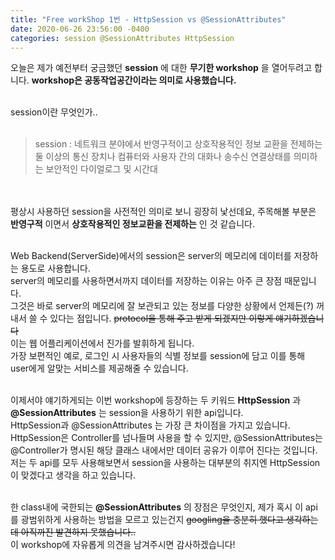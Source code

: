 ```yaml
---
title: "Free workShop 1번 - HttpSession vs @SessionAttributes"
date: 2020-06-26 23:56:00 -0400
categories: session @SessionAttributes HttpSession
---
```


오늘은 제가 예전부터 궁금했던 **session** 에 대한 **무기한 workshop** 을 열어두려고 합니다. **workshop은 공동작업공간이라는 의미로 사용했습니다.**<br><br>

session이란 무엇인가..<br><br>

> session : 네트워크 분야에서 반영구적이고 상호작용적인 정보 교환을 전제하는 둘 이상의 통신 장치나 컴퓨터와 사용자 간의 대화나 송수신 연결상태를 의미하는 보안적인 다이얼로그 및 시간대

<br><br>평상시 사용하던 session을 사전적인 의미로 보니 굉장히 낯선데요, 주목해볼 부분은 **반영구적** 이면서 **상호작용적인 정보교환을 전제하는** 인 것 같습니다.<br><br>

Web Backend(ServerSide)에서의 session은 server의 메모리에 데이터를 저장하는 용도로 사용합니다.<br>
server의 메모리를 사용하면서까지 데이터를 저장하는 이유는 아주 큰 장점 때문입니다.<br>
그것은 바로 server의 메모리에 잘 보관되고 있는 정보를 다양한 상황에서 언제든(?) 꺼내서 쓸 수 있다는 점입니다. ~~protocol을 통해 주고 받게 되겠지만 이렇게 얘기하겠습니다~~<br>
이는 웹 어플리케이션에서 진가를 발휘하게 됩니다. <br>
가장 보편적인 예로, 로그인 시 사용자들의 식별 정보를 session에 담고 이를 통해 user에게 알맞는 서비스를 제공해줄 수 있습니다.<br><br>

이제서야 얘기하게되는 이번 workshop에 등장하는 두 키워드 **HttpSession** 과 **@SessionAttributes** 는 session을 사용하기 위한 api입니다.<br>
HttpSession과 @SessionAttributes 는 가장 큰 차이점을 가지고 있습니다.<br>
HttpSession은 Controller를 넘나들며 사용을 할 수 있지만, @SessionAttributes는 @Controller가 명시된 해당 클래스 내에서만 데이터 공유가 이루어 진다는 것입니다.<br>
저는 두 api를 모두 사용해보면서 session을 사용하는 대부분의 취지엔 HttpSession이 맞겠다고 생각을 하고 있습니다.<br><br>

한 class내에 국한되는 **@SessionAttributes** 의 장점은 무엇인지, 제가 혹시 이 api를 광범위하게 사용하는 방법을 모르고 있는건지 ~~googling을 충분히 했다고 생각하는데 아직까진 발견하지 못했습니다..~~<br>
이 workshop에 자유롭게 의견을 남겨주시면 감사하겠습니다!
